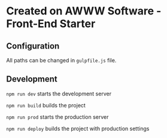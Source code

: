 # Created on AWWW Software - Front-End Starter

## Configuration

All paths can be changed in `gulpfile.js` file.

## Development

`npm run dev` starts the development server

`npm run build` builds the project

`npm run prod` starts the production server

`npm run deploy` builds the project with production settings
